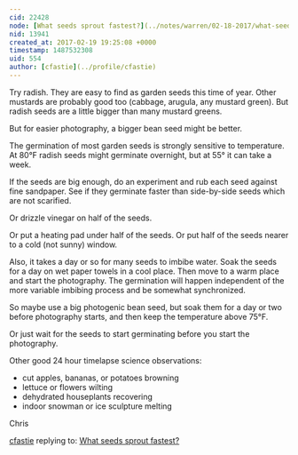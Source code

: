 ```yaml
---
cid: 22428
node: [What seeds sprout fastest?](../notes/warren/02-18-2017/what-seeds-sprout-fastest)
nid: 13941
created_at: 2017-02-19 19:25:08 +0000
timestamp: 1487532308
uid: 554
author: [cfastie](../profile/cfastie)
---
```


Try radish. They are easy to find as garden seeds this time of year. Other mustards are probably good too (cabbage, arugula, any mustard green). But radish seeds are a little bigger than many mustard greens.

But for easier photography, a bigger bean seed might be better. 

The germination of most garden seeds is strongly sensitive to temperature. At 80°F radish seeds might germinate overnight, but at 55° it can take a week.

If the seeds are big enough, do an experiment and rub each seed against fine sandpaper. See if they germinate faster than side-by-side seeds which are not scarified. 

Or drizzle vinegar on half of the seeds.

Or put a heating pad under half of the seeds. Or put half of the seeds nearer to a cold (not sunny) window.

Also, it takes a day or so for many seeds to imbibe water. Soak the seeds for a day on wet paper towels in a cool place. Then move to a warm place and start the photography. The germination will happen independent of the more variable imbibing process and be somewhat synchronized.

So maybe use a big photogenic bean seed, but soak them for a day or two before photography starts, and then keep the temperature above 75°F.

Or just wait for the seeds to start germinating before you start the photography.

Other good 24 hour timelapse science observations:

- cut apples, bananas, or potatoes browning 
- lettuce or flowers wilting 
- dehydrated houseplants recovering 
- indoor snowman or ice sculpture melting 

Chris

[cfastie](../profile/cfastie) replying to: [What seeds sprout fastest?](../notes/warren/02-18-2017/what-seeds-sprout-fastest)

